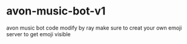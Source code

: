# avon-music-bot-v1
avon music bot code modify by ray make sure to creat your own emoji server to  get emoji visible 
